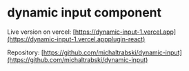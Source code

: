 # dynamic input component

Live version on vercel: [https://dynamic-input-1.vercel.app](https://dynamic-input-1.vercel.appplugin-react)

Repository: [https://github.com/michaltrabski/dynamic-input](https://github.com/michaltrabski/dynamic-input)
